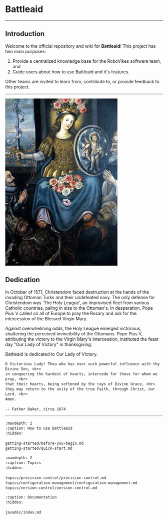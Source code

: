 
# Battleaid

<hr>

## Introduction

Welcome to the official repository and wiki for **Battleaid**! This project has two main purposes:

1. Provide a centralized knowledge base for the RoboVikes software team, and  
2. Guide users about how to use Battleaid and it's features.

Other teams are invited to learn from, contribute to, or provide feedback to this project.  

<hr>

<div class="sidebar">
   <p><img src="./_static/images/our-lady-of-victory.jpg" /></p>
</div>

## Dedication

In October of 1571, Christendom faced destruction at the hands of the invading Ottoman Turks and their undefeated navy.  The only defense for Christendom was 'The Holy League', an improvised fleet from various Catholic countries, paling in size to the Ottoman's.  In desperation, Pope Pius V called on all of Europe to pray the Rosary and ask for the intercession of the Blessed Virgin Mary.  

Against overwhelming odds, the Holy League emerged victorious, shattering the perceived invincibility of the Ottomans.  Pope Pius V, attributing the victory to the Virgin Mary's intercession, instituted the feast day "Our Lady of Victory" in thanksgiving.

Battleaid is dedicated to Our Lady of Victory.

```{admonition} Prayer
O Victorious Lady! Thou who has ever such powerful influence with thy Divine Son, <br>
in conquering the hardest of hearts, intercede for those for whom we pray, <br>
that their hearts, being softened by the rays of Divine Grace, <br>
they may return to the unity of the true Faith, through Christ, our Lord. <br>
Amen.

-- Father Baker, circa 1874
```

<hr>

```{toctree}
:maxdepth: 2
:caption: How to use Battleaid
:hidden:

getting-started/before-you-begin.md
getting-started/quick-start.md
```

```{toctree}
:maxdepth: 2
:caption: Topics
:hidden:

topics/precision-control/precision-control.md
topics/configuration-management/configuration-management.md
topics/version-control/version-control.md
```

```{toctree}
:caption: Documentation
:hidden:

javadoc/index.md
```
